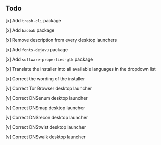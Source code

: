 ## Todo

\[x\] Add `trash-cli` package

\[x\] Add `baobab` package

\[x\] Remove description from every desktop launchers

\[x\] Add `fonts-dejavu` package

\[x\] Add `software-properties-gtk` package

\[x\] Translate the installer into all available languages in the dropdown list

\[x\] Correct the wording of the installer

\[v\] Correct Tor Browser desktop launcher

\[v\] Correct DNSenum desktop launcher

\[v\] Correct DNSmap desktop launcher

\[v\] Correct DNSrecon desktop launcher

\[v\] Correct DNStwist desktop launcher

\[v\] Correct DNSwalk desktop launcher
